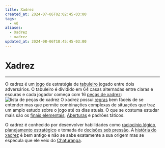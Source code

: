 ```yaml
---
title: Xadrez
created_at: 2024-07-06T02:02:45-03:00
tags:
  - v0
aliases:
  - Xadrez
  - xadrez
updated_at: 2024-08-06T18:45:45-03:00
---
```

# Xadrez
----

O xadrez é um [jogo](../../../ideias/2024/07/07/2024-07-07-Jogo.md) de estratégia de [tabuleiro](../../../ideias/2024/07/07/2024-07-07-Jogo_de_tabuleiro.md) jogado entre dois adversários. O tabuleiro é dividido em 64 casas alternadas entre claras e escuras e cada jogador começa com 16 [peças de xadrez](../../../ideias/2024/07/06/Xadrez_Pecas.md):
![lista de peças de xadrez](../../../ideias/2024/07/06/Xadrez_Pecas.md#^lista-de-pecas)
O xadrez possui [regras](_insight/2024/07/2024-07-07-Regras_do_xadrez.md) bem fáceis de se entender mas que permite combinações complexas de situações que traz um amplo estudo sobre o jogo até os dias atuais. O que se costuma estudar mais são os [finais elementais](_insight/2024/07/2024-07-06-Finais_elementais.md), [Aberturas](_draft/2024/07/2024-07-06-Aberturas_de_xadrez.md) e padrões táticos.

O xadrez é conhecido por desenvolver habilidades como [raciocínio lógico](_insight/2024/07/2024-07-07-Raciocínio_logico.md), [planejamento estratégico](_insight/2024/07/2024-07-07-Planejamento_estrategico.md) e tomada de [decisões sob pressão](_insight/2024/07/2024-07-07-Decisoes_sob_pressao.md). A [história do xadrez](_insight/2024/07/2024-07-07-Historia_do_xadrez.md) é bem antigo e não se sabe exatamente a sua origem mas se especula que ele veio do [Chaturanga](_insight/2024/07/2024-07-07-Chaturanga.md).
